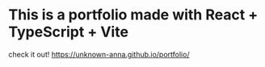 # This is a portfolio made with React + TypeScript + Vite

check it out!
https://unknown-anna.github.io/portfolio/

